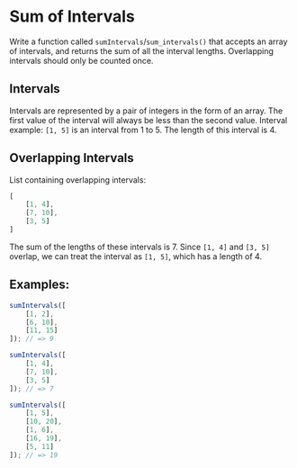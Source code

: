 # Sum of Intervals

Write a function called `sumIntervals`/`sum_intervals()` that accepts an array of intervals, and returns the sum of all
the interval lengths. Overlapping intervals should only be counted once.

## Intervals

Intervals are represented by a pair of integers in the form of an array. The first value of the interval will always be
less than the second value. Interval example: `[1, 5]` is an interval from 1 to 5. The length of this interval is 4.

## Overlapping Intervals

List containing overlapping intervals:

```javascript
[
    [1, 4],
    [7, 10],
    [3, 5]
]
```

The sum of the lengths of these intervals is 7. Since `[1, 4]` and `[3, 5]` overlap, we can treat the interval as `[1, 5]`,
which has a length of 4.

## Examples:

```javascript
sumIntervals([
    [1, 2],
    [6, 10],
    [11, 15]
]); // => 9

sumIntervals([
    [1, 4],
    [7, 10],
    [3, 5]
]); // => 7

sumIntervals([
    [1, 5],
    [10, 20],
    [1, 6],
    [16, 19],
    [5, 11]
]); // => 19
```
